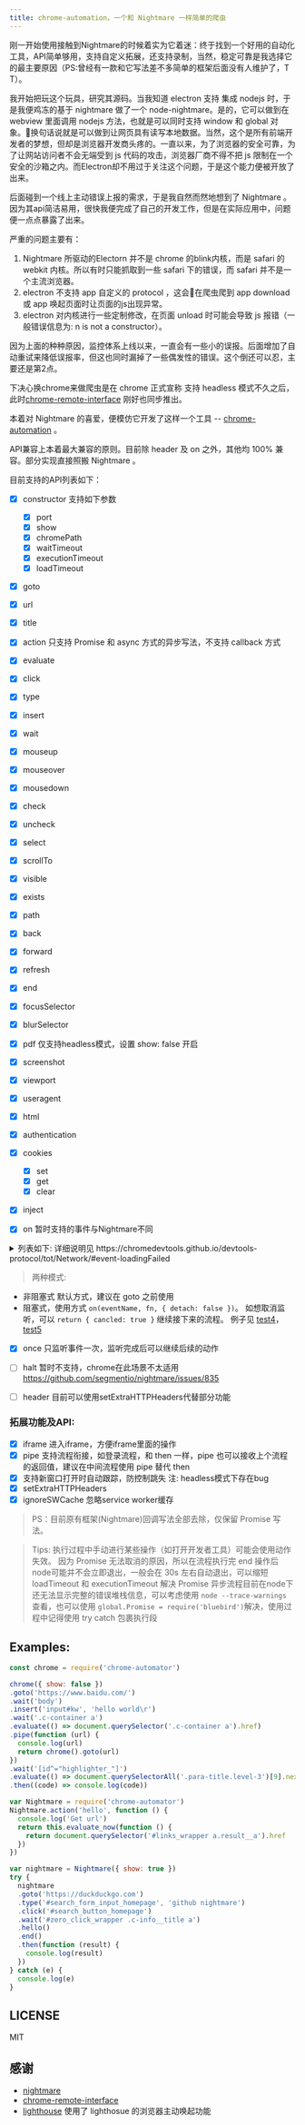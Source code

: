 ```yaml
---
title: chrome-automation，一个和 Nightmare 一样简单的爬虫
---
```


刚一开始使用接触到Nightmare的时候着实为它着迷：终于找到一个好用的自动化工具，API简单够用，支持自定义拓展，还支持录制，当然，稳定可靠是我选择它的最主要原因（PS:曾经有一款和它写法差不多简单的框架后面没有人维护了，T T）。

我开始把玩这个玩具，研究其源码。当我知道 electron 支持 集成 nodejs 时，于是我便鸡冻的基于 nightmare 做了一个 node-nightmare。是的，它可以做到在 webview 里面调用 nodejs 方法，也就是可以同时支持 window 和 global 对象。换句话说就是可以做到让网页具有读写本地数据。当然，这个是所有前端开发者的梦想，但却是浏览器开发商头疼的。一直以来，为了浏览器的安全可靠，为了让网站访问者不会无端受到 js 代码的攻击，浏览器厂商不得不把 js 限制在一个安全的沙箱之内。而Electron却不用过于关注这个问题，于是这个能力便被开放了出来。

后面碰到一个线上主动错误上报的需求，于是我自然而然地想到了 Nightmare 。因为其api简洁易用，很快我便完成了自己的开发工作，但是在实际应用中，问题便一点点暴露了出来。

严重的问题主要有：

1. Nightmare 所驱动的Electorn 并不是 chrome 的blink内核，而是 safari 的 webkit 内核。所以有时只能抓取到一些 safari 下的错误，而 safari 并不是一个主流浏览器。
2. electron 不支持 app 自定义的 protocol ，这会在爬虫爬到 app download 或 app 唤起页面时让页面的js出现异常。
3. electron 对内核进行一些定制修改，在页面 unload 时可能会导致 js 报错（一般错误信息为: n is not a constructor）。

因为上面的种种原因，监控体系上线以来，一直会有一些小的误报。后面增加了自动重试来降低误报率，但这也同时漏掉了一些偶发性的错误。这个倒还可以忍，主要还是第2点。

下决心换chrome来做爬虫是在 chrome 正式宣称 支持 headless 模式不久之后，此时[chrome-remote-interface](https://github.com/cyrus-and/chrome-remote-interface) 刚好也同步推出。

本着对 Nightmare 的喜爱，便模仿它开发了这样一个工具 -- [chrome-automation](https://github.com/lwdgit/chrome-automator) 。

API兼容上本着最大兼容的原则。目前除 header 及 on 之外，其他均 100% 兼容。部分实现直接照搬 Nightmare 。

目前支持的API列表如下：

 - [x] constructor 支持如下参数

    - [x] port
    - [x] show
    - [x] chromePath
    - [x] waitTimeout
    - [x] executionTimeout
    - [x] loadTimeout

 - [x] goto
 - [x] url
 - [x] title
 - [x] action 只支持 Promise 和 async 方式的异步写法，不支持 callback 方式
 - [x] evaluate
 - [x] click
 - [x] type
 - [x] insert
 - [x] wait
 - [x] mouseup
 - [x] mouseover
 - [x] mousedown
 - [x] check
 - [x] uncheck
 - [x] select
 - [x] scrollTo
 - [x] visible
 - [x] exists
 - [x] path
 - [x] back
 - [x] forward
 - [x] refresh
 - [x] end
 - [x] focusSelector
 - [x] blurSelector
 - [x] pdf 仅支持headless模式，设置 show: false 开启
 - [x] screenshot
 - [x] viewport
 - [x] useragent
 - [x] html
 - [x] authentication
 - [x] cookies

    - [x] set
    - [x] get
    - [x] clear
 
 - [x] inject
 - [x] on 暂时支持的事件与Nightmare不同

 <details>
 <summary>列表如下: 详细说明见 https://chromedevtools.github.io/devtools-protocol/tot/Network/#event-loadingFailed </summary>
 
  - [x] Page.javascriptDialogOpening  弹窗事件
  - [x] Console.messageAdded  旧console事件，不建议使用
  - [x] Runtime.consoleAPICalled  console事件
  
  - [x] Network.resourceChangedPriority
  - [x] Network.requestWillBeSent
  - [x] Network.requestServedFromCache
  - [x] Network.responseReceived
  - [x] Network.dataReceived
  - [x] Network.loadingFinished
  - [x] Network.loadingFailed
  - [x] Network.webSocketWillSendHandshakeRequest
  - [x] Network.webSocketHandshakeResponseReceived
  - [x] Network.webSocketCreated
  - [x] Network.webSocketClosed
  - [x] Network.webSocketFrameReceived
  - [x] Network.webSocketFrameError
  - [x] Network.webSocketFrameSent
  - [x] Network.eventSourceMessageReceived
  - [x] Network.requestIntercepted

  - [x] Page.domContentEventFired
  - [x] Page.loadEventFired
  - [x] Page.frameAttached
  - [x] Page.frameNavigated
  - [x] Page.frameDetached
  - [x] Page.frameStartedLoading
  - [x] Page.frameStoppedLoading
  - [x] Page.frameScheduledNavigation
  - [x] Page.frameClearedScheduledNavigation
  - [x] Page.frameResized
  - [x] Page.javascriptDialogClosed
  - [x] Page.screencastFrame
  - [x] Page.screencastVisibilityChanged
  - [x] Page.interstitialShown
  - [x] Page.interstitialHidden

 </details>

 > 两种模式: 
  * 非阻塞式 默认方式，建议在 goto 之前使用
  * 阻塞式，使用方式 `on(eventName, fn, { detach: false })`。 如想取消监听，可以 `return { cancled: true }` 继续接下来的流程。
  例子见 [test4](./tests/test4.js)，[test5](./tests/test4.js)

 
 - [x] once 只监听事件一次，监听完成后可以继续后续的动作

 - [ ] halt 暂时不支持，chrome在此场景不太适用 https://github.com/segmentio/nightmare/issues/835
 - [ ] header 目前可以使用setExtraHTTPHeaders代替部分功能
 

### 拓展功能及API:

 - [x] iframe 进入iframe，方便iframe里面的操作
 - [x] pipe 支持流程衔接，如登录流程，和 then 一样，pipe 也可以接收上个流程的返回值，建议在中间流程使用 pipe 替代 then
 - [x] 支持新窗口打开时自动跟踪，防控制跳失 注: headless模式下存在bug
 - [x] setExtraHTTPHeaders
 - [x] ignoreSWCache 忽略service worker缓存

> PS：目前原有框架(Nightmare)回调写法全部去除，仅保留 Promise 写法。

> Tips: 执行过程中手动进行某些操作（如打开开发者工具）可能会使用动作失效。
> 因为 Promise 无法取消的原因，所以在流程执行完 end 操作后node可能并不会立即退出，一般会在 30s 左右自动退出，可以缩短 loadTimeout 和 executionTimeout 解决
> Promise 异步流程目前在node下还无法显示完整的错误堆栈信息，可以考虑使用 `node --trace-warnings` 查看，也可以使用 `global.Promise = require('bluebird')`解决，使用过程中记得使用 try catch 包裹执行段

## Examples:

```javascript
const chrome = require('chrome-automator')

chrome({ show: false })
.goto('https://www.baidu.com/')
.wait('body')
.insert('input#kw', 'hello world\r')
.wait('.c-container a')
.evaluate(() => document.querySelector('.c-container a').href)
.pipe(function (url) {
  console.log(url)
  return chrome().goto(url)
})
.wait('[id^="highlighter_"]')
.evaluate(() => document.querySelectorAll('.para-title.level-3')[9].nextElementSibling.querySelector('.code').textContent)
.then((code) => console.log(code))
```

```javascript
var Nightmare = require('chrome-automator')
Nightmare.action('hello', function () {
  console.log('Get url')
  return this.evaluate_now(function () {
    return document.querySelector('#links_wrapper a.result__a').href
  })
})

var nightmare = Nightmare({ show: true })
try {
  nightmare
  .goto('https://duckduckgo.com')
  .type('#search_form_input_homepage', 'github nightmare')
  .click('#search_button_homepage')
  .wait('#zero_click_wrapper .c-info__title a')
  .hello()
  .end()
  .then(function (result) {
    console.log(result)
  })
} catch (e) {
  console.log(e)
}

```

## LICENSE

MIT

## 感谢
 
 * [nightmare](https://github.com/segmentio/nightmare)
 * [chrome-remote-interface](https://github.com/cyrus-and/chrome-remote-interface)
 * [lighthouse](https://github.com/GoogleChrome/lighthouse) 使用了 lighthosue 的浏览器主动唤起功能